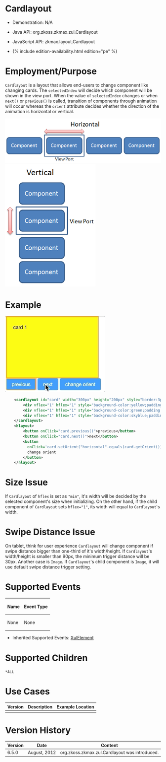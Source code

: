 

# Cardlayout

- Demonstration: N/A
- Java API: <javadoc>org.zkoss.zkmax.zul.Cardlayout</javadoc>
- JavaScript API:
  <javadoc directory="jsdoc">zkmax.layout.Cardlayout</javadoc>

- {% include edition-availability.html edition="pe" %}

# Employment/Purpose

`Cardlayout` is a layout that allows end-users to change component like
changing cards. The `selectedIndex` will decide which component will be
shown in the view port. When the value of `selectedIndex` changes or
when `next()` or `previous()` is called, transition of components
through animation will occur whereas the `orient` attribute decides
whether the direction of the animation is horizontal or vertical.

![](/zk_component_ref/images/ZKComRef_Cardlayout_Horizontal.png)
![](/zk_component_ref/images/ZKComRef_Cardlayout_Vertical.png)

# Example

![](/zk_component_ref/images/cardlayout.gif)

```xml
    <cardlayout id="card" width="300px" height="200px" style="border:3px solid orange" selectedIndex="1">
        <div vflex="1" hflex="1" style="background-color:yellow;padding:20px">card 1</div>
        <div vflex="1" hflex="1" style="background-color:green;padding:20px">card 2</div>
        <div vflex="1" hflex="1" style="background-color:skyblue;padding:20px">card 3</div>
    </cardlayout>
    <hlayout>
        <button onClick="card.previous()">previous</button>
        <button onClick="card.next()">next</button>
        <button 
          onClick='card.setOrient("horizontal".equals(card.getOrient()) ? "vertical" : "horizontal")'>
          change orient
        </button>
    </hlayout>
```

# Size Issue

If `Cardlayout` of `hflex` is set as `"min"`, it's width will be decided
by the selected component's size when initializing. On the other hand,
if the child component of `Cardlayout` sets `hflex="1"`, its width will
equal to `Cardlayout`'s width.

# Swipe Distance Issue

On tablet, think for user experience `Cardlayout` will change component
if swipe distance bigger than one-third of it's width/height. If
`Cardlayout`'s width/height is smaller than 90px, the minimum trigger
distance will be 30px. Another case is `Image`. If `Cardlayout`'s child
component is `Image`, it will use default swipe distance trigger
setting.

# Supported Events

<table>
<thead>
<tr class="header">
<th><center>
<p>Name</p>
</center></th>
<th><center>
<p>Event Type</p>
</center></th>
</tr>
</thead>
<tbody>
<tr class="odd">
<td><p>None</p></td>
<td><p>None</p></td>
</tr>
</tbody>
</table>

- Inherited Supported Events: [
  XulElement]({{site.baseurl}}/zk_component_ref/base_components/xulelement#Supported_Events)

# Supported Children

`*ALL`

# Use Cases

| Version | Description | Example Location |
|---------|-------------|------------------|
|         |             |                  |

# Version History



| Version | Date         | Content                                                           |
|---------|--------------|-------------------------------------------------------------------|
| 6.5.0   | August, 2012 | <javadoc>org.zkoss.zkmax.zul.Cardlayout</javadoc> was introduced. |



